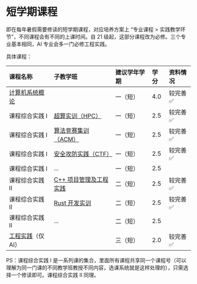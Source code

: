 # 短学期课程

即在每年暑假需要修读的短学期课程，对应培养方案上 “专业课程 > 实践教学环节”，不同课程会有不同的上课时间。自 21 级起，这部分课程改为必修。三个专业基本相同，AI 专业会多一门必修工程实践。

具体课程：

<style>
.md-typeset table:not([class]) th {
    min-width: 1em;
}
</style>

<div style="text-align: center" markdown="1">

|课程名称|子教学班|建议学年学期|学分|资料情况|
|:--|:--|:--|:--|:--|
|[计算机系统概论](ics/index.md)||一（短）|4.0|较完善✅|
|课程综合实践 Ⅰ|[超算实训（HPC）](hpc/index.md)|一（短）|2.5|较完善✅|
|课程综合实践 Ⅰ|[算法竞赛集训（ACM）](acm/index.md)|一（短）|2.5|较完善✅|
|课程综合实践 Ⅰ|[安全攻防实践（CTF）](ctf/index.md)|一（短）|2.5|较完善✅|
|课程综合实践 Ⅰ|...|一（短）|2.5||
|课程综合实践 Ⅱ|[C++ 项目管理及工程实践](cpp_project/index.md)|二（短）|2.5|较完善✅|
|课程综合实践 Ⅱ|[Rust 开发实训](rust/index.md)|二（短）|2.5|较完善✅|
|课程综合实践 Ⅱ|...|二（短）|2.5||
|[工程实践](engineering_practice/index.md)（仅 AI）||三（短）|2.0|较完善✅|

</div>

PS：课程综合实践 Ⅰ 是一系列课的集合，里面所有课程共享同一个课程号（可以理解为同一门课的不同教学班教授不同内容，选课系统就是这样处理的），只需选择一个修读即可。课程综合实践 Ⅱ 同理。
